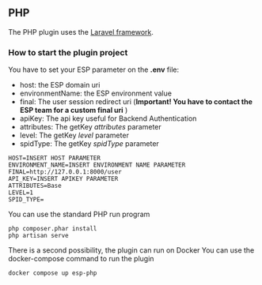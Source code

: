 ## PHP

The PHP plugin uses the [Laravel framework](https://laravel.com/).

### How to start the plugin project

You have to set your ESP parameter on the **.env** file:

- host: the ESP domain uri
- environmentName: the ESP environment value
- final: The user session redirect uri (**Important! You have to contact the ESP team for a custom final uri** )
- apiKey: The api key useful for Backend Authentication
- attributes: The getKey *attributes* parameter
- level: The getKey *level* parameter
- spidType: The getKey *spidType* parameter

```text
HOST=INSERT HOST PARAMETER
ENVIRONMENT_NAME=INSERT ENVIRONMENT NAME PARAMETER
FINAL=http://127.0.0.1:8000/user
API_KEY=INSERT APIKEY PARAMETER
ATTRIBUTES=Base
LEVEL=1
SPID_TYPE=
```

You can use the standard PHP run program
```shell
php composer.phar install
php artisan serve
```

There is a second possibility, the plugin can run on Docker
You can use the docker-compose command to run the plugin

```shell
docker compose up esp-php
```

